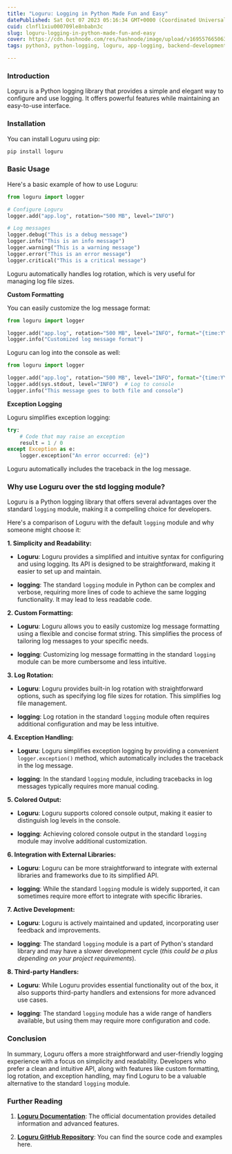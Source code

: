 ```yaml
---
title: "Loguru: Logging in Python Made Fun and Easy"
datePublished: Sat Oct 07 2023 05:16:34 GMT+0000 (Coordinated Universal Time)
cuid: clnfl1xiu000709le8nbabn3c
slug: loguru-logging-in-python-made-fun-and-easy
cover: https://cdn.hashnode.com/res/hashnode/image/upload/v1695576650631/e2da3a29-1f2a-41ae-8396-dda87ffe2e85.png
tags: python3, python-logging, loguru, app-logging, backend-development-python

---
```


### Introduction

Loguru is a Python logging library that provides a simple and elegant way to configure and use logging. It offers powerful features while maintaining an easy-to-use interface.

### Installation

You can install Loguru using pip:

```bash
pip install loguru
```

### Basic Usage

Here's a basic example of how to use Loguru:

```python
from loguru import logger

# Configure Loguru
logger.add("app.log", rotation="500 MB", level="INFO")

# Log messages
logger.debug("This is a debug message")
logger.info("This is an info message")
logger.warning("This is a warning message")
logger.error("This is an error message")
logger.critical("This is a critical message")
```

Loguru automatically handles log rotation, which is very useful for managing log file sizes.

**Custom Formatting**

You can easily customize the log message format:

```python
from loguru import logger

logger.add("app.log", rotation="500 MB", level="INFO", format="{time:YYYY-MM-DD HH:mm:ss} | {level} | {message}")
logger.info("Customized log message format")
```

Loguru can log into the console as well:

```python
from loguru import logger

logger.add("app.log", rotation="500 MB", level="INFO", format="{time:YYYY-MM-DD HH:mm:ss} | {level} | {message}")
logger.add(sys.stdout, level="INFO")  # Log to console
logger.info("This message goes to both file and console")
```

**Exception Logging**

Loguru simplifies exception logging:

```python
try:
    # Code that may raise an exception
    result = 1 / 0
except Exception as e:
    logger.exception("An error occurred: {e}")
```

Loguru automatically includes the traceback in the log message.

### Why use Loguru over the std logging module?

Loguru is a Python logging library that offers several advantages over the standard `logging` module, making it a compelling choice for developers.

Here's a comparison of Loguru with the default `logging` module and why someone might choose it:

**1\. Simplicity and Readability:**

* **Loguru**: Loguru provides a simplified and intuitive syntax for configuring and using logging. Its API is designed to be straightforward, making it easier to set up and maintain.
    
* **logging**: The standard `logging` module in Python can be complex and verbose, requiring more lines of code to achieve the same logging functionality. It may lead to less readable code.
    

**2\. Custom Formatting:**

* **Loguru**: Loguru allows you to easily customize log message formatting using a flexible and concise format string. This simplifies the process of tailoring log messages to your specific needs.
    
* **logging**: Customizing log message formatting in the standard `logging` module can be more cumbersome and less intuitive.
    

**3\. Log Rotation:**

* **Loguru**: Loguru provides built-in log rotation with straightforward options, such as specifying log file sizes for rotation. This simplifies log file management.
    
* **logging**: Log rotation in the standard `logging` module often requires additional configuration and may be less intuitive.
    

**4\. Exception Handling:**

* **Loguru**: Loguru simplifies exception logging by providing a convenient `logger.exception()` method, which automatically includes the traceback in the log message.
    
* **logging**: In the standard `logging` module, including tracebacks in log messages typically requires more manual coding.
    

**5\. Colored Output:**

* **Loguru**: Loguru supports colored console output, making it easier to distinguish log levels in the console.
    
* **logging**: Achieving colored console output in the standard `logging` module may involve additional customization.
    

**6\. Integration with External Libraries:**

* **Loguru**: Loguru can be more straightforward to integrate with external libraries and frameworks due to its simplified API.
    
* **logging**: While the standard `logging` module is widely supported, it can sometimes require more effort to integrate with specific libraries.
    

**7\. Active Development:**

* **Loguru**: Loguru is actively maintained and updated, incorporating user feedback and improvements.
    
* **logging**: The standard `logging` module is a part of Python's standard library and may have a slower development cycle (*this could be a plus depending on your project requirements*).
    

**8\. Third-party Handlers:**

* **Loguru**: While Loguru provides essential functionality out of the box, it also supports third-party handlers and extensions for more advanced use cases.
    
* **logging**: The standard `logging` module has a wide range of handlers available, but using them may require more configuration and code.
    

### Conclusion

In summary, Loguru offers a more straightforward and user-friendly logging experience with a focus on simplicity and readability. Developers who prefer a clean and intuitive API, along with features like custom formatting, log rotation, and exception handling, may find Loguru to be a valuable alternative to the standard `logging` module.

### **Further Reading**

1. [**Loguru Documentation**](https://loguru.readthedocs.io/en/stable/index.html): The official documentation provides detailed information and advanced features.
    
2. [**Loguru GitHub Repository**](https://github.com/Delgan/loguru): You can find the source code and examples here.